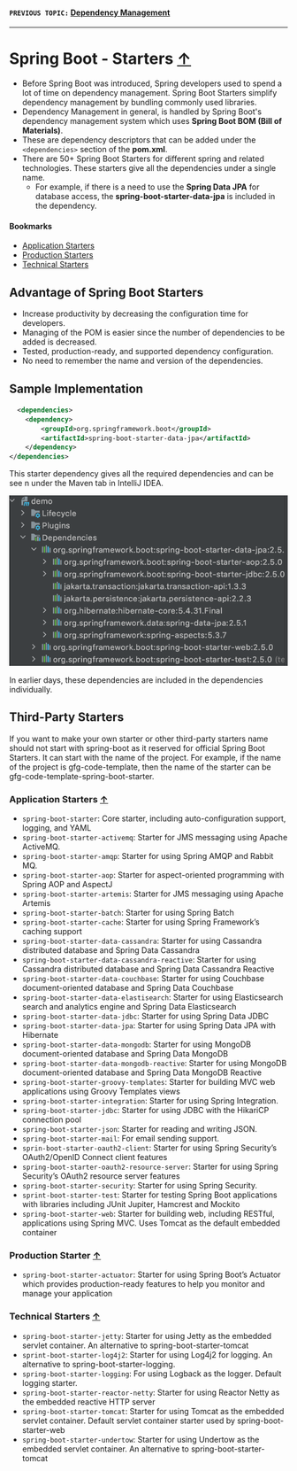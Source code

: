 #### `PREVIOUS TOPIC:` [Dependency Management](3_dependency-management.md)
-----
# Spring Boot - Starters [↑](../../../README.md#iv-spring-boot)
- Before Spring Boot was introduced, Spring developers used to spend a lot of time on dependency management. Spring Boot Starters simplify dependency management by bundling commonly used libraries.
- Dependency Management in general, is handled by Spring Boot's dependency management system which uses **Spring Boot BOM (Bill of Materials)**.
- These are dependency descriptors that can be added under the `<dependencies>` section of the **pom.xml**.
- There are 50+ Spring Boot Starters for different spring and related technologies. These starters give all the dependencies under a single name.
  - For example, if there is a need to use the **Spring Data JPA** for database access, the **spring-boot-starter-data-jpa** is included in the dependency.

#### Bookmarks
- [Application Starters](#application-starters-)
- [Production Starters](#production-starter-)
- [Technical Starters](#technical-starters-)

## Advantage of Spring Boot Starters
- Increase productivity by decreasing the configuration time for developers.
- Managing of the POM is easier since the number of dependencies to be added is decreased.
- Tested, production-ready, and supported dependency configuration.
- No need to remember the name and version of the dependencies.

## Sample Implementation

```xml
  <dependencies>
    <dependency>
        <groupId>org.springframework.boot</groupId>
        <artifactId>spring-boot-starter-data-jpa</artifactId>
    </dependency>
</dependencies>
```

This starter dependency gives all the required dependencies and can be see n under the Maven tab in IntelliJ IDEA.

<div align="center"><img src="../../../img/spring-jpa-starter-sample.png" alt="spring-jpa-starter-sample"/></div>

In earlier days, these dependencies are included in the dependencies individually.

## Third-Party Starters 
If you want to make your own starter or other third-party starters name should not start with spring-boot as it reserved for official Spring Boot Starters. 
It can start with the name of the project. For example, if the name of the project is gfg-code-template, then the name of the starter can be gfg-code-template-spring-boot-starter.

### Application Starters [↑](#spring-boot---starters-)
- `spring-boot-starter`: Core starter, including auto-configuration support, logging, and YAML
- `spring-boot-starter-activemq`: Starter for JMS messaging using Apache ActiveMQ.
- `spring-boot-starter-amqp`: Starter for using Spring AMQP and Rabbit MQ.
- `spring-boot-starter-aop`: Starter for aspect-oriented programming with Spring AOP and AspectJ
- `spring-boot-starter-artemis`: Starter for JMS messaging using Apache Artemis
- `spring-boot-starter-batch`: Starter for using Spring Batch
- `spring-boot-starter-cache`: Starter for using Spring Framework’s caching support
- `spring-boot-starter-data-cassandra`: Starter for using Cassandra distributed database and Spring Data Cassandra
- `spring-boot-starter-data-cassandra-reactive`: Starter for using Cassandra distributed database and Spring Data Cassandra Reactive
- `spring-boot-starter-data-couchbase`: Starter for using Couchbase document-oriented database and Spring Data Couchbase
- `spring-boot-starter-data-elastisearch`: Starter for using Elasticsearch search and analytics engine and Spring Data Elasticsearch
- `spring-boot-starter-data-jdbc`: Starter for using Spring Data JDBC
- `spring-boot-starter-data-jpa`: Starter for using Spring Data JPA with Hibernate
- `spring-boot-starter-data-mongodb`: Starter for using MongoDB document-oriented database and Spring Data MongoDB
- `spring-boot-starter-data-mongodb-reactive`: Starter for using MongoDB document-oriented database and Spring Data MongoDB Reactive
- `spring-boot-starter-groovy-templates`: Starter for building MVC web applications using Groovy Templates views
- `spring-boot-starter-integration`: Starter for using Spring Integration.
- `spring-boot-starter-jdbc`: Starter for using JDBC with the HikariCP connection pool
- `spring-boot-starter-json`: Starter for reading and writing JSON.
- `spring-boot-starter-mail`: For email sending support.
- `sprin-boot-starter-oauth2-client`: Starter for using Spring Security’s OAuth2/OpenID Connect client features
- `spring-boot-starter-oauth2-resource-server`: Starter for using Spring Security’s OAuth2 resource server features
- `spring-boot-starter-security`: Starter for using Spring Security.
- `sprint-boot-starter-test`: Starter for testing Spring Boot applications with libraries including JUnit Jupiter, Hamcrest and Mockito
- `spring-boot-starter-web`: Starter for building web, including RESTful, applications using Spring MVC. Uses Tomcat as the default embedded container

### Production Starter [↑](#spring-boot---starters-)
- `spring-boot-starter-actuator`: Starter for using Spring Boot’s Actuator which provides production-ready features to help you monitor and manage your application

### Technical Starters [↑](#spring-boot---starters-)
- `spring-boot-starter-jetty`: Starter for using Jetty as the embedded servlet container. An alternative to spring-boot-starter-tomcat
- `sprint-boot-starter-log4j2`: Starter for using Log4j2 for logging. An alternative to spring-boot-starter-logging.
- `spring-boot-starter-logging`: For using Logback as the logger. Default logging starter.
- `spring-boot-starter-reactor-netty`: Starter for using Reactor Netty as the embedded reactive HTTP server
- `spring-boot-starter-tomcat`: Starter for using Tomcat as the embedded servlet container. Default servlet container starter used by spring-boot-starter-web
- `spring-boot-starter-undertow`: Starter for using Undertow as the embedded servlet container. An alternative to spring-boot-starter-tomcat